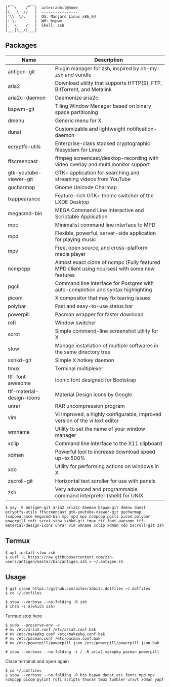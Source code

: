      ___      ___
    |"  \    /"  |  aztecrabbit@home
    |\   \  //   |  ----------------
    |'\\  \/.    |  OS: Manjaro Linux x86_64
    |: \.        |  WM: bspwm
    |.  \    /:  |  Shell: zsh
    |___|\__/|___|


Packages
--------

| Name                            | Description |
| ----                            | ----------- |
| antigen-git                     | Plugin manager for zsh, inspired by oh-my-zsh and vundle |
| aria2                           | Download utility that supports HTTP(S), FTP, BitTorrent, and Metalink |
| aria2c-daemon                   | Daemonize aria2c |
| bspwm-git                       | Tiling Window Manager based on binary space partitioning |
| dmenu                           | Generic menu for X |
| dunst                           | Customizable and lightweight notification-daemon |
| ecryptfs-utils                  | Enterprise-class stacked cryptographic filesystem for Linux |
| ffscreencast                    | ffmpeg screencast/desktop-recording with video overlay and multi monitor support |
| gtk-youtube-viewer-git          | GTK+ application for searching and streaming videos from YouTube |
| gucharmap                       | Gnome Unicode Charmap |
| lxappearance                    | Feature-rich GTK+ theme switcher of the LXDE Desktop |
| megacmd-bin                     | MEGA Command Line Interactive and Scriptable Application |
| mpc                             | Minimalist command line interface to MPD |
| mpd                             | Flexible, powerful, server-side application for playing music |
| mpv                             | Free, open source, and cross-platform media player |
| ncmpcpp                         | Almost exact clone of ncmpc (Fully featured MPD client using ncurses) with some new features |
| pgcli                           | Command line interface for Postgres with auto-completion and syntax highlighting |
| picom                           | X compositor that may fix tearing issues |
| polybar                         | Fast and easy-to-use status bar |
| powerpill                       | Pacman wrapper for faster download |
| rofi                            | Window switcher |
| scrot                           | Simple command-line screenshot utility for X |
| stow                            | Manage installation of multiple softwares in the same directory tree |
| sxhkd-git                       | Simple X hotkey daemon |
| tmux                            | Terminal multiplexer |
| ttf-font-awesome                | Iconic font designed for Bootstrap |
| ttf-material-design-icons       | Material Design icons by Google |
| unrar                           | RAR uncompression program |
| vim                             | Vi Improved, a highly configurable, improved version of the vi text editor |
| wmname                          | Utility to set the name of your window manager |
| xclip                           | Command line interface to the X11 clipboard |
| xdman                           | Powerful tool to increase download speed up-to 500% |
| xdo                             | Utility for performing actions on windows in X |
| zscroll-git                     | Horizontal text scroller for use with panels |
| zsh                             | Very advanced and programmable command interpreter (shell) for UNIX |

    $ yay -S antigen-git aria2 aria2c-daemon bspwm-git dmenu dunst ecryptfs-utils ffscreencast gtk-youtube-viewer-git gucharmap lxappearance megacmd-bin mpc mpd mpv ncmpcpp pgcli picom polybar powerpill rofi scrot stow sxhkd-git tmux ttf-font-awesome ttf-material-design-icons unrar vim wmname xclip xdman xdo zscroll-git zsh


Termux
------

    $ apt install stow zsh
    $ curl -L https://raw.githubusercontent.com/zsh-users/antigen/master/bin/antigen.zsh > ~/.antigen.sh


Usage
-----

    $ git clone https://github.com/aztecrabbit/.dotfiles ~/.dotfiles
    $ cd ~/.dotfiles

    $ stow --verbose --no-folding -R zsh
    $ chsh -s $(which zsh)

Termux stop here

    $ sudo --preserve-env -s
    # mv /etc/aria2.conf /etc/aria2.conf.bak
    # mv /etc/makepkg.conf /etc/makepkg.conf.bak
    # mv /etc/pacman.conf /etc/pacman.conf.bak
    # mv /etc/powerpill/powerpill.json /etc/powerpill/powerpill.json.bak

    # stow --verbose --no-folding -t / -R aria2 makepkg pacman powerpill

Close terminal and open again

    $ cd ~/.dotfiles
    $ stow --verbose --no-folding -R bin bspwm dunst etc fonts mpd mpv ncmpcpp picom pylint rofi scripts thunar tmux tumbler urxvt xdman yapf
